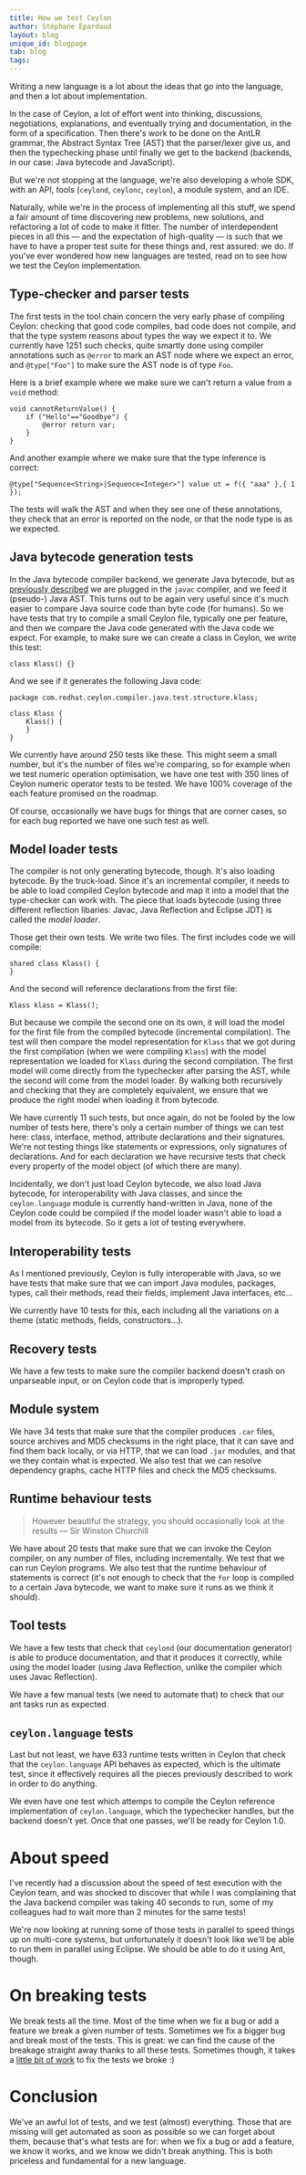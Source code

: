 ```yaml
---
title: How we test Ceylon
author: Stéphane Épardaud
layout: blog
unique_id: blogpage
tab: blog
tags:
---
```


Writing a new language is a lot about the ideas that go into the language, and then a lot about implementation.

In the case of Ceylon, a lot of effort went into thinking, discussions, negotiations, explanations, and eventually
trying and documentation, in the form of a specification. Then there's work to be done on the AntLR grammar, the Abstract
Syntax Tree (AST) that the parser/lexer give us, and then the typechecking phase until finally we get to the backend
(backends, in our case: Java bytecode and JavaScript).

But we're not stopping at the language, we're also developing a whole SDK, with an API, tools (`ceylond`, `ceylonc`,
`ceylon`), a module system, and an IDE.

Naturally, while we're in the process of implementing all this stuff, we spend a fair amount of time discovering new
problems, new solutions, and refactoring a lot of code to make it fitter. The number of interdependent pieces in all
this — and the expectation of high-quality — is such that we have to have a proper test suite for these things and,
rest assured: we do. If you've ever wondered how new languages are tested, read on to see how we test the Ceylon
implementation.

## Type-checker and parser tests

The first tests in the tool chain concern the very early phase of compiling Ceylon: checking that good code compiles,
bad code does not compile, and that the type system reasons about types the way we expect it to. We currently have 
1251 such checks, quite smartly done using compiler annotations such as `@error` to mark an AST node where we expect
an error, and `@type["Foo"]` to make sure the AST node is of type `Foo`. 

Here is a brief example where we make sure we can't return a value from a `void` method:

    void cannotReturnValue() {
        if ("Hello"=="Goodbye") {
            @error return var;
        }
    }

And another example where we make sure that the type inference is correct:

    @type["Sequence<String>|Sequence<Integer>"] value ut = f({ "aaa" },{ 1 });

The tests will walk the AST and when they see one of these annotations, they check that an error is
reported on the node, or that the node type is as we expected.

## Java bytecode generation tests

In the Java bytecode compiler backend, we generate Java bytecode, but as [previously described](/blog/2011/12/08/let-it-work/)
we are plugged in the `javac` compiler, and we feed it (pseudo-) Java AST. This turns out to be again very useful since
it's much easier to compare Java source code than byte code (for humans). So we have tests that try to compile a small Ceylon
file, typically one per feature, and then we compare the Java code generated with the Java code we expect. For example, to make
sure we can create a class in Ceylon, we write this test:

    class Klass() {}

And we see if it generates the following Java code:

<!-- lang: java -->
    package com.redhat.ceylon.compiler.java.test.structure.klass;

    class Klass {
        Klass() {
        }
    }

We currently have around 250 tests like these. This might seem a small number, but it's the number of files we're comparing,
so for example when we test numeric operation optimisation, we have one test with 350 lines of Ceylon numeric operator tests
to be tested. We have 100% coverage of the each feature promised on the roadmap.

Of course, occasionally we have bugs for things that are corner cases, so for each bug reported we have one such test as well.

## Model loader tests

The compiler is not only generating bytecode, though. It's also loading bytecode. By the truck-load. Since it's an incremental
compiler, it needs to be able to load compiled Ceylon bytecode and map it into a model that the type-checker can work with. The
piece that loads bytecode (using three different reflection libaries: Javac, Java Reflection and Eclipse JDT) is called the
_model loader_.

Those get their own tests. We write two files. The first includes code we will compile:

    shared class Klass() {
    }

And the second will reference declarations from the first file:

    Klass klass = Klass();

But because we compile the second one on its own, it will load the model for the first file from the compiled bytecode
(incremental compilation). The test
will then compare the model representation for `Klass` that we got during the first compilation (when we were compiling `Klass`)
with the model representation we loaded for `Klass` during the second compilation. The first model will come directly from the
typechecker after parsing the AST, while the second will come from the model loader. By walking both recursively and checking
that they are completely equivalent, we ensure that we produce the right model when loading it from bytecode.

We have currently 11 such tests, but once again, do not be fooled by the low number of tests here, there's only a certain number of
things we can test here: class, interface, method, attribute declarations and their signatures. We're not testing things like 
statements or expressions, only signatures of declarations. And for each declaration we have recursive tests that check every
property of the model object (of which there are many).

Incidentally, we don't just load Ceylon bytecode, we also load Java bytecode, for interoperability with Java classes, and since
the `ceylon.language` module is currently hand-written in Java, none of the Ceylon code could be compiled if the model loader wasn't
able to load a model from its bytecode. So it gets a lot of testing everywhere.

## Interoperability tests

As I mentioned previously, Ceylon is fully interoperable with Java, so we have tests that make sure that we can import Java modules,
packages, types, call their methods, read their fields, implement Java interfaces, etc…

We currently have 10 tests for this, each including all the variations on a theme (static methods, fields, constructors…).

## Recovery tests

We have a few tests to make sure the compiler backend doesn't crash on unparseable input, or on Ceylon code that is improperly typed.

## Module system

We have 34 tests that make sure that the compiler produces `.car` files, source archives and MD5 checksums in the right place, that it
can save and find them back locally, or via HTTP, that we can load `.jar` modules, and that we they contain what is expected. We also
test that we can resolve dependency graphs, cache HTTP files and check the MD5 checksums.

## Runtime behaviour tests

> However beautiful the strategy, you should occasionally look at the results — Sir Winston Churchill

We have about 20 tests that make sure that we can invoke the Ceylon compiler, on any number of files, including incrementally. We test
that we can run Ceylon programs. We also test that the runtime behaviour of statements is correct (it's not enough to check that the 
`for` loop is compiled to a certain Java bytecode, we want to make sure it runs as we think it should).

## Tool tests

We have a few tests that check that `ceylond` (our documentation generator) is able to produce documentation, and that it produces it
correctly, while using the model loader (using Java Reflection, unlike the compiler which uses Javac Reflection).

We have a few manual tests (we need to automate that) to check that our ant tasks run as expected.

## `ceylon.language` tests

Last but not least, we have 633 runtime tests written in Ceylon that check that the `ceylon.language` API behaves as expected, which
is the ultimate test, since it effectively requires all the pieces previously described to work in order to do anything.

We even have one test which attemps to compile the Ceylon reference implementation of `ceylon.language`, which the typechecker handles,
but the backend doesn't yet. Once that one passes, we'll be ready for Ceylon 1.0.

# About speed

I've recently had a discussion about the speed of test execution with the Ceylon team, and was shocked to discover that while I was
complaining that the Java backend compiler was taking 40 seconds to run, some of my colleagues had to wait more than 2 minutes for the
same tests!

We're now looking at running some of those tests in parallel to speed things up on multi-core systems, but unfortunately it doesn't
look like we'll be able to run them in parallel using Eclipse. We should be able to do it using Ant, though.

# On breaking tests

We break tests all the time. Most of the time when we fix a bug or add a feature we break a given number of tests. Sometimes we fix
a bigger bug and break most of the tests. This is great: we can find the cause of the breakage straight away thanks to all these
tests. Sometimes though, it takes a [little bit of work](https://plus.google.com/u/0/103036382695763273919/posts/J2pzscRCYxJ) 
to fix the tests we broke :)

# Conclusion

We've an awful lot of tests, and we test (almost) everything. Those that are missing will get automated as soon as possible so we can
forget about them, because that's what tests are for: when we fix a bug or add a feature, we know it works, and we know we didn't break
anything. This is both priceless and fundamental for a new language.
